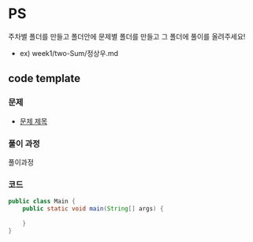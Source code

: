 # PS
주차별 폴더를 만들고 폴더안에 문제별 폴더를 만들고 그 폴더에 풀이를 올려주세요!
- ex) week1/two-Sum/정상우.md





## code template
### 문제

- [문제 제목](문제링크)


### 풀이 과정

풀이과정

### 코드

```java
public class Main {
    public static void main(String[] args) {
        
    }
}
```
